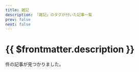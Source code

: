 ```yaml
---
title: 雑記
description: 「雑記」のタグが付いた記事一覧
prev: false
next: false
---
```


<script lang="ts" setup>
    import TaggedPostList from "../.vitepress/components/TaggedPostList.vue"
    import PostCounter from "../.vitepress/components/PostCounter.vue"
</script>

# {{ $frontmatter.description }}

<span class="text-base"><PostCounter tag="雑記" /></span>件の記事が見つかりました。

<TaggedPostList tag="雑記" />